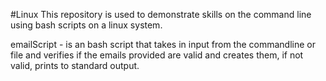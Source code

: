 #Linux 
This repository is used to demonstrate skills on the command line using bash scripts on a linux system. 

emailScript - is an bash script that takes in input from the commandline or file and verifies if the emails provided are valid and creates them, if not valid, prints to standard                 output. 
